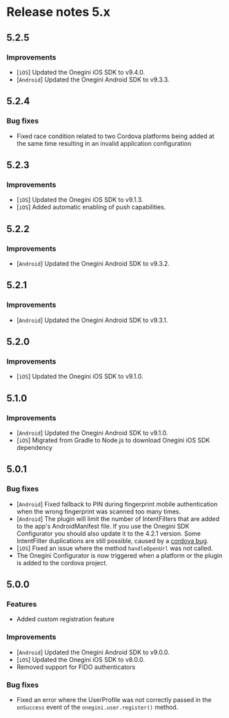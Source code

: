 # Release notes 5.x

## 5.2.5

### Improvements
- [`iOS`] Updated the Onegini iOS SDK to v9.4.0.
- [`Android`] Updated the Onegini Android SDK to v9.3.3.

## 5.2.4

### Bug fixes
- Fixed race condition related to two Cordova platforms being added at the same time resulting in an invalid application configuration

## 5.2.3

### Improvements
- [`iOS`] Updated the Onegini iOS SDK to v9.1.3.
- [`iOS`] Added automatic enabling of push capabilities.

## 5.2.2

### Improvements
- [`Android`] Updated the Onegini Android SDK to v9.3.2.

## 5.2.1

### Improvements
- [`Android`] Updated the Onegini Android SDK to v9.3.1. 

## 5.2.0

### Improvements
- [`iOS`] Updated the Onegini iOS SDK to v9.1.0. 

## 5.1.0

### Improvements
- [`Android`] Updated the Onegini Android SDK to v9.1.0. 
- [`iOS`] Migrated from Gradle to Node.js to download Onegini iOS SDK dependency

## 5.0.1

### Bug fixes
- [`Android`] Fixed fallback to PIN during fingerprint mobile authentication when the wrong fingerprint was scanned
 too many times.
- [`Android`] The plugin will limit the number of IntentFilters that are added to the app's AndroidManifest file. If you
use the Onegini SDK Configurator you should also update it to the 4.2.1 version. Some IntentFilter duplications are
still possible, caused by a [cordova bug](https://issues.apache.org/jira/browse/CB-13486).
- [`iOS`] Fixed an issue where the method `handleOpenUrl` was not called.
- The Onegini Configurator is now triggered when a platform or the plugin is added to the cordova project.

## 5.0.0

### Features
- Added custom registration feature

### Improvements
- [`Android`] Updated the Onegini Android SDK to v9.0.0.
- [`iOS`] Updated the Onegini iOS SDK to v8.0.0.
- Removed support for FIDO authenticators

### Bug fixes
- Fixed an error where the UserProfile was not correctly passed in the `onSuccess` event of the `onegini.user.register()` method.
